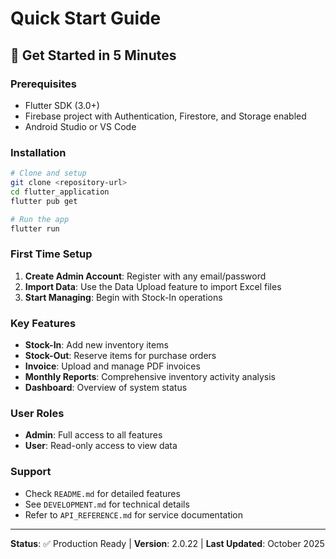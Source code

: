 # Quick Start Guide

## 🚀 Get Started in 5 Minutes

### Prerequisites
- Flutter SDK (3.0+)
- Firebase project with Authentication, Firestore, and Storage enabled
- Android Studio or VS Code

### Installation
```bash
# Clone and setup
git clone <repository-url>
cd flutter_application
flutter pub get

# Run the app
flutter run
```

### First Time Setup
1. **Create Admin Account**: Register with any email/password
2. **Import Data**: Use the Data Upload feature to import Excel files
3. **Start Managing**: Begin with Stock-In operations

### Key Features
- **Stock-In**: Add new inventory items
- **Stock-Out**: Reserve items for purchase orders
- **Invoice**: Upload and manage PDF invoices
- **Monthly Reports**: Comprehensive inventory activity analysis
- **Dashboard**: Overview of system status

### User Roles
- **Admin**: Full access to all features
- **User**: Read-only access to view data

### Support
- Check `README.md` for detailed features
- See `DEVELOPMENT.md` for technical details
- Refer to `API_REFERENCE.md` for service documentation

---
**Status**: ✅ Production Ready | **Version**: 2.0.22 | **Last Updated**: October 2025
